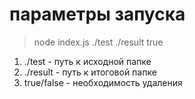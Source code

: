 параметры запуска
======
> node index.js ./test ./result true
1. ./test - путь к исходной папке
2. ./result - путь к итоговой папке
3. true/false - необходимость удаления
